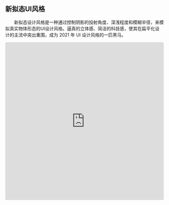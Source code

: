 ## 新拟态UI风格

&emsp;&emsp;新拟态设计风格是一种通过控制阴影的投射角度、深浅程度和模糊半径，来模拟真实物体形态的UI设计风格。逼真的立体感、简洁的科技感，使其在扁平化设计的主流中突出重围，成为 2021 年 UI 设计风格的一匹黑马。

<iframe src="https://codesandbox.io/embed/unreal-ui-demo-x6mjy?fontsize=14&hidenavigation=1&module=%2Fsrc%2FApp.vue&theme=dark"
     style="width:100%; height:500px; border:0; border-radius: 4px; overflow:hidden;"
     title="unreal-ui-demo"
     allow="accelerometer; ambient-light-sensor; camera; encrypted-media; geolocation; gyroscope; hid; microphone; midi; payment; usb; vr; xr-spatial-tracking"
     sandbox="allow-forms allow-modals allow-popups allow-presentation allow-same-origin allow-scripts"
   ></iframe>